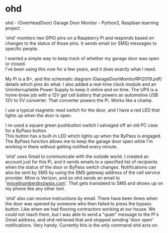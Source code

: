 # ohd
ohd - (OverHeadDoor) Garage Door Monitor - Python3, Raspbian learning project

'ohd' monitors two GPIO pins on a Raspberry Pi and responds based on changes to 
the status of those pins.  It sends email (or SMS) messages to specific people.

I wanted a simple way to keep track of whether my garage door was open or closed.  
I've been using this now for a few years, and it does exactly what I need.

My Pi is a B+, and the schematic diagram (GarageDoorMonitorRPi2019.pdf) details which pins do what.
I also added a real-time clock module and an Uniniterruptable Power Supply to keep it online and 
on time.  The UPS is a home-brew job with a 12V gel cell battery that powers an automotive USB
12V to 5V converter.  That converter powers the Pi.  Works like a champ.

I use a typical magnetic reed switch for the door, and I have a red LED that lights up when the door is open.

I re-used a square green pushbutton switch I salvaged off an old PC case for a ByPass button.  
This button has a built-in LED which lights up when the ByPass is engaged.  The ByPass function 
allows me to keep the garage door open while I'm working in there without getting notified 
every minute.

'ohd' uses Gmail to communicate with the outside world.  I created an account just for this Pi, 
and it sends emails to a specified list of recipients when the status of the door or ByPass switch
changes.  Notifications can also be sent by SMS by using the SMS gateway address of the cell service
provider.  Mine is Verizon, and so ohd sends an email to 'mycellnumber@vzwpix.com'.  That gets 
translated to SMS and shows up on my phone like any other text.

'ohd' also can receive instructions by email.  There have been times when the door was opened by 
someone who then failed to press the bypass button.  Like when we had flooring contractors working at
our house.  We could not reach them, but I was able to send a "quiet" message to the Pi's Gmail address, 
and ohd retrieved that and stopped sending 'door open' notifications.  Very handy.  Currently this is the 
only command ohd acts on.
